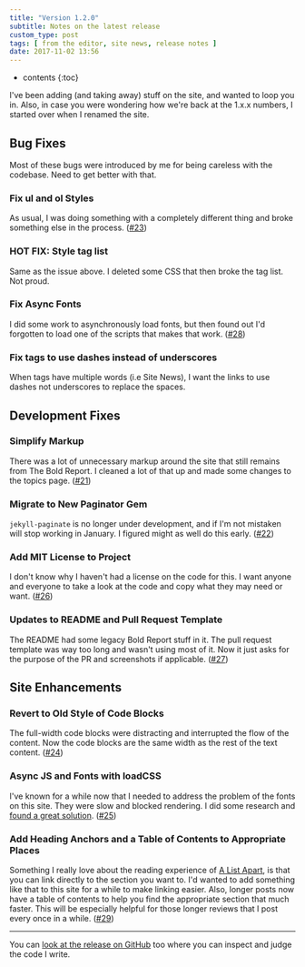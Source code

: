 ```yaml
---
title: "Version 1.2.0"
subtitle: Notes on the latest release
custom_type: post
tags: [ from the editor, site news, release notes ]
date: 2017-11-02 13:56
---
```


* contents
{:toc}

I've been adding (and taking away) stuff on the site, and wanted to loop you in. Also, in case you were wondering how we're back at the 1.x.x numbers, I started over when I renamed the site.

## Bug Fixes

Most of these bugs were introduced by me for being careless with the codebase. Need to get better with that.

### Fix ul and ol Styles

As usual, I was doing something with a completely different thing and broke something else in the process. ([#23](https://github.com/smithtimmytim/brightlycolored.org/pull/23))

### HOT FIX: Style tag list

Same as the issue above. I deleted some CSS that then broke the tag list. Not proud.

### Fix Async Fonts

I did some work to asynchronously load fonts, but then found out I'd forgotten to load one of the scripts that makes that work. ([#28](https://github.com/smithtimmytim/brightlycolored.org/pull/28))

### Fix tags to use dashes instead of underscores
When tags have multiple words (i.e Site News), I want the links to use dashes not underscores to replace the spaces.

## Development Fixes

### Simplify Markup

There was a lot of unnecessary markup around the site that still remains from The Bold Report. I cleaned a lot of that up and made some changes to the topics page. ([#21](https://github.com/smithtimmytim/brightlycolored.org/pull/21))

### Migrate to New Paginator Gem

`jekyll-paginate` is no longer under development, and if I'm not mistaken will stop working in January. I figured might as well do this early. ([#22](https://github.com/smithtimmytim/brightlycolored.org/pull/22))

### Add MIT License to Project

I don't know why I haven't had a license on the code for this. I want anyone and everyone to take a look at the code and copy what they may need or want. ([#26](https://github.com/smithtimmytim/brightlycolored.org/pull/26))

### Updates to README and Pull Request Template
  
The README had some legacy Bold Report stuff in it. The pull request template was way too long and wasn't using most of it. Now it just asks for the purpose of the PR and screenshots if applicable. ([#27](https://github.com/smithtimmytim/brightlycolored.org/pull/27))

## Site Enhancements

### Revert to Old Style of Code Blocks 

The full-width code blocks were distracting and interrupted the flow of the content. Now the code blocks are the same width as the rest of the text content. ([#24](https://github.com/smithtimmytim/brightlycolored.org/pull/24))

### Async JS and Fonts with loadCSS 

I've known for a while now that I needed to address the problem of the fonts on this site. They were slow and blocked rendering. I did some research and [found a great solution](/2017/10/performant-cloud-typography-fonts/). ([#25](https://github.com/smithtimmytim/brightlycolored.org/pull/25))

### Add Heading Anchors and a Table of Contents to Appropriate Places

Something I really love about the reading experience of [A List Apart](https://alistapart.com/), is that you can link directly to the section you want to. I'd wanted to add something like that to this site for a while to make linking easier. Also, longer posts now have a table of contents to help you find the appropriate section that much faster. This will be especially helpful for those longer reviews that I post every once in a while. ([#29](https://github.com/smithtimmytim/brightlycolored.org/pull/29))

---

You can [look at the release on GitHub](https://github.com/smithtimmytim/brightlycolored.org/releases/tag/v1.2.0) too where you can inspect and judge the code I write.

